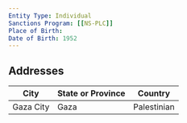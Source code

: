 ```yaml
---
Entity Type: Individual
Sanctions Program: [[NS-PLC]]
Place of Birth: 
Date of Birth: 1952
---
```




## Addresses
| City | State or Province | Country | 
|------|-------------------|---------|
| Gaza City | Gaza | Palestinian |
